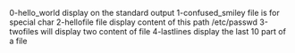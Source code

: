 0-hello_world display on the standard output
1-confused_smiley file is for special char
2-hellofile file display content of this path /etc/passwd
3-twofiles will display two content of file
4-lastlines display the last 10 part of a file
